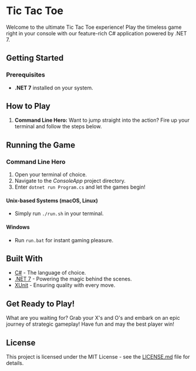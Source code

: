 # Tic Tac Toe

Welcome to the ultimate Tic Tac Toe experience! Play the timeless game right in your console with our feature-rich C# application powered by .NET 7.

## Getting Started

### Prerequisites

- **.NET 7** installed on your system.

## How to Play

1. **Command Line Hero:** Want to jump straight into the action? Fire up your terminal and follow the steps below.

## Running the Game

### Command Line Hero

1. Open your terminal of choice.
2. Navigate to the *ConsoleApp* project directory.
3. Enter `dotnet run Program.cs` and let the games begin!

#### Unix-based Systems (macOS, Linux)
- Simply run `./run.sh` in your terminal.

#### Windows
- Run `run.bat` for instant gaming pleasure.

## Built With

* [C#](https://docs.microsoft.com/en-us/dotnet/csharp/) - The language of choice.
* [.NET 7](https://dotnet.microsoft.com/download/dotnet/7.0) - Powering the magic behind the scenes.
* [XUnit](https://xunit.net/) - Ensuring quality with every move.

## Get Ready to Play!

What are you waiting for? Grab your X's and O's and embark on an epic journey of strategic gameplay! Have fun and may the best player win!

## License

This project is licensed under the MIT License - see the [LICENSE.md](LICENSE.md) file for details.
